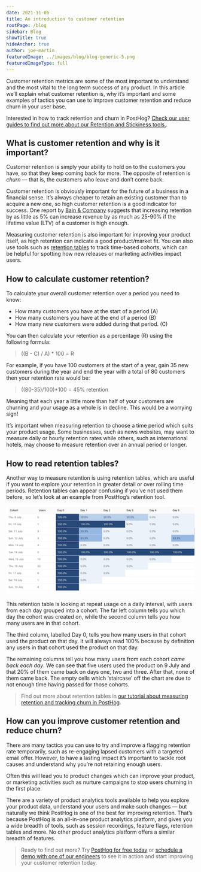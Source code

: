 ```yaml
---
date: 2021-11-06
title: An introduction to customer retention
rootPage: /blog
sidebar: Blog
showTitle: true
hideAnchor: true
author: joe-martin
featuredImage: ../images/blog/blog-generic-5.png
featuredImageType: full
---
```


Customer retention metrics are some of the most important to understand and the most vital to the long term success of any product. In this article we’ll explain what customer retention is, why it’s important and some examples of tactics you can use to improve customer retention and reduce churn in your user base. 

Interested in how to track retention and churn in PostHog? [Check our user guides to find out more about our Retention and Stickiness tools.](https://posthog.com/docs/user-guides/retention). 

## What is customer retention and why is it important?

Customer retention is simply your ability to hold on to the customers you have, so that they keep coming back for more. The opposite of retention is _churn_ — that is, the customers who leave and don’t come back. 

Customer retention is obviously important for the future of a business in a financial sense. It’s always cheaper to retain an existing customer than to acquire a new one, so high customer retention is a good indicator for success. One report by [Bain & Company](https://media.bain.com/Images/BB_Prescription_cutting_costs.pdf) suggests that increasing retention by as little as 5% can increase revenue by as much as 25-90% if the lifetime value (LTV) of a customer is high enough.

Measuring customer retention is also important for improving your product itself, as high retention can indicate a good product/market fit. You can also use tools such as [retention tables](https://posthog.com/docs/user-guides/retention) to track time-based cohorts, which can be helpful for spotting how new releases or marketing activities impact users.

## How to calculate customer retention?

To calculate your overall customer retention over a period you need to know: 

- How many customers you have at the start of a period (A)
- How many customers you have at the end of a period (B)
- How many new customers were added during that period. (C) 

You can then calculate your retention as a percentage (R) using the following formula:

> ((B - C) / A) * 100 = R

For example, if you have 100 customers at the start of a year, gain 35 new customers during the year and end the year with a total of 80 customers then your retention rate would be:

> ((80-35)/100)*100 = 45% retention

Meaning that each year a little more than half of your customers are churning and your usage as a whole is in decline. This would be a worrying sign!

It’s important when measuring retention to choose a time period which suits your product usage. Some businesses, such as news websites, may want to measure daily or hourly retention rates while others, such as international hotels, may choose to measure retention over an annual period or longer. 

## How to read retention tables?

Another way to measure retention is using retention tables, which are useful if you want to explore your retention in greater detail or over rolling time periods. Retention tables can appear confusing if you’ve not used them before, so let’s look at an example from PostHog’s retention tool.

![Retention table](../images/retention-table.png)

This retention table is looking at repeat usage on a daily interval, with users from each day grouped into a cohort. The far left column tells you which day the cohort was created on, while the second column tells you how many users are in that cohort.

The third column, labelled Day 0, tells you how many users in that cohort used the product on that day. It will always read 100% because by definition any users in that cohort used the product on that day. 

The remaining columns tell you how many users from each cohort _came back each day_. We can see that five users used the product on 9 July and that 20% of them came back on days one, two and three. After that, none of them came back. The empty cells which ‘staircase’ off the chart are due to not enough time having passed for those cohorts. 

> Find out more about retention tables in [our tutorial about measuring retention and tracking churn in PostHog](https://posthog.com/docs/tutorials/retention). 

## How can you improve customer retention and reduce churn?

There are many tactics you can use to try and improve a flagging retention rate temporarily, such as re-engaging lapsed customers with a targeted email offer. However, to have a lasting impact it’s important to tackle root causes and understand why you’re not retaining enough users. 

Often this will lead you to product changes which can improve your product, or marketing activities such as nurture campaigns to stop users churning in the first place. 

There are a variety of product analytics tools available to help you explore your product data, understand your users and make such changes — but naturally we think PostHog is one of the best for improving retention. That’s because PostHog is an all-in-one product analytics platform, and gives you a wide breadth of tools, such as session recordings, feature flags, retention tables and more. No other product analytics platform offers a similar breadth of features. 

> Ready to find out more? Try [PostHog for free today](https://posthog.com/signup) or [schedule a demo with one of our engineers](https://posthog.com/book-a-demo) to see it in action and start improving your customer retention today. 
